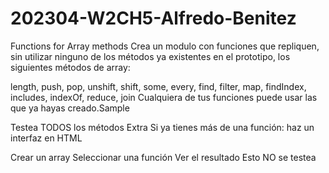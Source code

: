 # 202304-W2CH5-Alfredo-Benitez

Functions for Array methods
​Crea un modulo con funciones que repliquen, sin utilizar ninguno de los métodos ya existentes en el prototipo, los siguientes métodos de array:

length,
push,
pop,
unshift,
shift,
some,
every,
find,
filter,
map,
findIndex,
includes,
indexOf,
reduce,
join
Cualquiera de tus funciones puede usar las que ya hayas creado.​Sample

Testea TODOS los métodos
Extra
Si ya tienes más de una función: haz un interfaz en HTML

Crear un array
Seleccionar una función
Ver el resultado
Esto NO se testea
